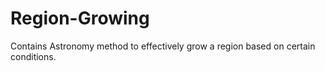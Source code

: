 # Region-Growing
Contains Astronomy method to effectively grow a region based on certain conditions.  
